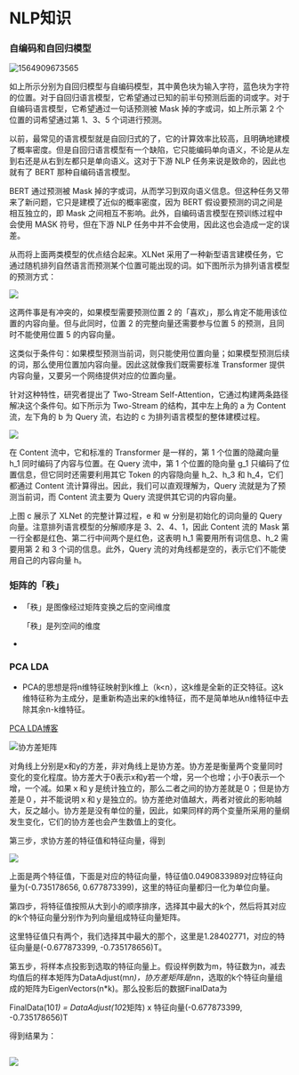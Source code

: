 # NLP知识

### 自编码和自回归模型

![1564909673565](C:\Users\tbc\AppData\Roaming\Typora\typora-user-images\1564909673565.png)

如上所示分别为自回归模型与自编码模型，其中黄色块为输入字符，蓝色块为字符的位置。对于自回归语言模型，它希望通过已知的前半句预测后面的词或字。对于自编码语言模型，它希望通过一句话预测被 Mask 掉的字或词，如上所示第 2 个位置的词希望通过第 1、3、5 个词进行预测。

以前，最常见的语言模型就是自回归式的了，它的计算效率比较高，且明确地建模了概率密度。但是自回归语言模型有一个缺陷，它只能编码单向语义，不论是从左到右还是从右到左都只是单向语义。这对于下游 NLP 任务来说是致命的，因此也就有了 BERT 那种自编码语言模型。

BERT 通过预测被 Mask 掉的字或词，从而学习到双向语义信息。但这种任务又带来了新问题，它只是建模了近似的概率密度，因为 BERT 假设要预测的词之间是相互独立的，即 Mask 之间相互不影响。此外，自编码语言模型在预训练过程中会使用 MASK 符号，但在下游 NLP 任务中并不会使用，因此这也会造成一定的误差。

从而将上面两类模型的优点结合起来。XLNet 采用了一种新型语言建模任务，它通过随机排列自然语言而预测某个位置可能出现的词。如下图所示为排列语言模型的预测方式：

![](D:\md_images\xlnet2.jpg)

这两件事是有冲突的，如果模型需要预测位置 2 的「喜欢」，那么肯定不能用该位置的内容向量。但与此同时，位置 2 的完整向量还需要参与位置 5 的预测，且同时不能使用位置 5 的内容向量。

这类似于条件句：如果模型预测当前词，则只能使用位置向量；如果模型预测后续的词，那么使用位置加内容向量。因此这就像我们既需要标准 Transformer 提供内容向量，又要另一个网络提供对应的位置向量。

针对这种特性，研究者提出了 Two-Stream Self-Attention，它通过构建两条路径解决这个条件句。如下所示为 Two-Stream 的结构，其中左上角的 a 为 Content 流，左下角的 b 为 Query 流，右边的 c 为排列语言模型的整体建模过程。

![](D:\md_images\xlnet3.jpg)

在 Content 流中，它和标准的 Transformer 是一样的，第 1 个位置的隐藏向量 h_1 同时编码了内容与位置。在 Query 流中，第 1 个位置的隐向量 g_1 只编码了位置信息，但它同时还需要利用其它 Token 的内容隐向量 h_2、h_3 和 h_4，它们都通过 Content 流计算得出。因此，我们可以直观理解为，Query 流就是为了预测当前词，而 Content 流主要为 Query 流提供其它词的内容向量。

上图 c 展示了 XLNet 的完整计算过程，e 和 w 分别是初始化的词向量的 Query 向量。注意排列语言模型的分解顺序是 3、2、4、1，因此 Content 流的 Mask 第一行全都是红色、第二行中间两个是红色，这表明 h_1 需要用所有词信息、h_2 需要用第 2 和 3 个词的信息。此外，Query 流的对角线都是空的，表示它们不能使用自己的内容向量 h。

### 矩阵的「秩」

- 「秩」是图像经过矩阵变换之后的空间维度

  「秩」是列空间的维度

- 



### PCA  LDA

- PCA的思想是将n维特征映射到k维上（k<n），这k维是全新的正交特征。这k维特征称为主成分，是重新构造出来的k维特征，而不是简单地从n维特征中去除其余n-k维特征。

[PCA LDA博客](https://blog.csdn.net/kuweicai/article/details/79255270)

![协方差矩阵](D:\md_images\协方差矩阵.jpg)

对角线上分别是x和y的方差，非对角线上是协方差。协方差是衡量两个变量同时变化的变化程度。协方差大于0表示x和y若一个增，另一个也增；小于0表示一个增，一个减。如果ｘ和ｙ是统计独立的，那么二者之间的协方差就是０；但是协方差是０，并不能说明ｘ和ｙ是独立的。协方差绝对值越大，两者对彼此的影响越大，反之越小。协方差是没有单位的量，因此，如果同样的两个变量所采用的量纲发生变化，它们的协方差也会产生数值上的变化。

第三步，求协方差的特征值和特征向量，得到

![](https://img-blog.csdn.net/20150304201031902)

上面是两个特征值，下面是对应的特征向量，特征值0.0490833989对应特征向量为(-0.735178656, 0.677873399)，这里的特征向量都归一化为单位向量。

第四步，将特征值按照从大到小的顺序排序，选择其中最大的k个，然后将其对应的k个特征向量分别作为列向量组成特征向量矩阵。

这里特征值只有两个，我们选择其中最大的那个，这里是1.28402771，对应的特征向量是(-0.677873399, -0.735178656)T。

第五步，将样本点投影到选取的特征向量上。假设样例数为m，特征数为n，减去均值后的样本矩阵为DataAdjust(m*n)，协方差矩阵是n*n，选取的k个特征向量组成的矩阵为EigenVectors(n*k)。那么投影后的数据FinalData为

FinalData(10*1) = DataAdjust(10*2矩阵) x 特征向量(-0.677873399, -0.735178656)T

得到结果为：

![](https://img-blog.csdn.net/20150304201345746)
--------------------- 